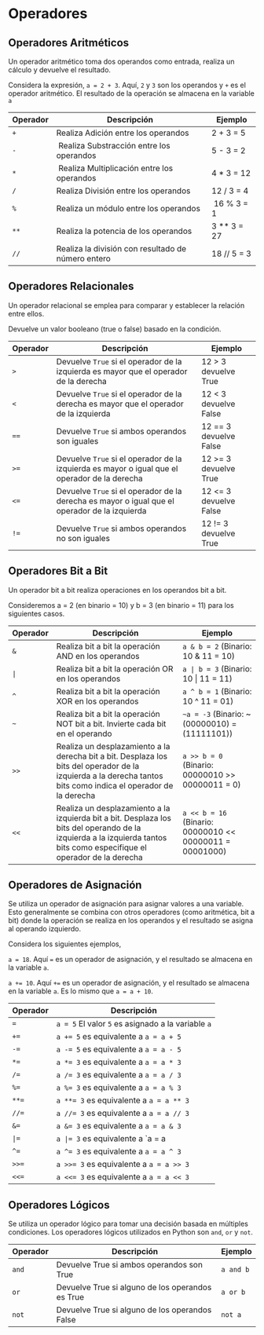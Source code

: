 # Operadores

## Operadores Aritméticos
Un operador aritmético toma dos operandos como entrada, realiza un cálculo y devuelve el resultado.

Considera la expresión, `a = 2 + 3`. Aquí, `2` y `3` son los operandos y `+` es el operador aritmético. El resultado de la operación se almacena en la variable `a`

| **Operador** | **Descripción** | **Ejemplo** |
|--------------|-----------------|-------------|
| `+` | Realiza Adición entre los operandos | 2 + 3 = 5
| `-` | Realiza Substracción entre los operandos | 5 - 3 = 2
| `*` | Realiza Multiplicación entre los operandos | 4 * 3 = 12
| `/` | Realiza División entre los operandos | 12 / 3 = 4
| `%` | Realiza un módulo entre los operandos | 16 % 3 = 1
| `**` | Realiza la potencia de los operandos | 3 ** 3 = 27
| `//` | Realiza la división con resultado de número entero | 18 // 5 = 3


## Operadores Relacionales
Un operador relacional se emplea para comparar y establecer la relación entre ellos. 

Devuelve un valor booleano (true o false) basado en la condición.

| **Operador** | **Descripción** | **Ejemplo** |
|--------------|-----------------|-------------|
| `>` | Devuelve `True` si el operador de la izquierda es mayor que el operador de la derecha | 12 > 3 devuelve True
| `<` | Devuelve `True` si el operador de la derecha es mayor que el operador de la izquierda | 12 < 3 devuelve False
| `==` | Devuelve `True` si ambos operandos son iguales | 12 == 3 devuelve False
| `>=` | Devuelve `True` si el operador de la izquierda es mayor o igual que el operador de la derecha | 12 >= 3 devuelve True
| `<=` | Devuelve `True` si el operador de la derecha es mayor o igual que el operador de la izquierda | 12 <= 3 devuelve False
| `!=` | Devuelve `True` si ambos operandos no son iguales | 12 != 3 devuelve True


## Operadores Bit a Bit
Un operador bit a bit realiza operaciones en los operandos bit a bit.

Consideremos a = 2 (en binario = 10) y b = 3 (en binario = 11) para los siguientes casos.

| **Operador** | **Descripción** | **Ejemplo** |
|--------------|-----------------|-------------|
| `&` | Realiza bit a bit la operación AND en los operandos | `a & b = 2` (Binario: 10 & 11 = 10)
| `\|` | Realiza bit a bit la operación OR en los operandos | `a \| b = 3` (Binario: 10 \| 11 = 11)
| `^` | Realiza bit a bit la operación XOR en los operandos | `a ^ b = 1` (Binario: 10 ^ 11 = 01)
| `~` | Realiza bit a bit la operación NOT bit a bit. Invierte cada bit en el operando | `~a = -3` (Binario: ~(00000010) = (11111101))
| `>>` | Realiza un desplazamiento a la derecha bit a bit. Desplaza los bits del operador de la izquierda a la derecha tantos bits como indica el operador de la derecha | `a >> b = 0` (Binario: 00000010 >> 00000011 = 0)
| `<<` | Realiza un desplazamiento a la izquierda bit a bit. Desplaza los bits del operando de la izquierda a la izquierda tantos bits como especifique el operador de la derecha | `a << b = 16` (Binario: 00000010 << 00000011 = 00001000)


## Operadores de Asignación
Se utiliza un operador de asignación para asignar valores a una variable. Esto generalmente se combina con otros operadores (como aritmética, bit a bit) donde la operación se realiza en los operandos y el resultado se asigna al operando izquierdo.

Considera los siguientes ejemplos,

`a = 18`. Aquí `=` es un operador de asignación, y el resultado se almacena en la variable `a`.

`a += 10`. Aquí `+=` es un operador de asignación, y el resultado se almacena en la variable `a`. Es lo mismo que `a = a + 10`.

| **Operador** | **Descripción** |
|--------------|-----------------|
| `=` | `a = 5` El valor `5` es asignado a la variable `a`
| `+=` | `a += 5` es equivalente a `a = a + 5`
| `-=` | `a -= 5` es equivalente a `a = a - 5`
| `*=` | `a *= 3` es equivalente a `a = a * 3`
| `/=` | `a /= 3` es equivalente a `a = a / 3`
| `%=` | `a %= 3` es equivalente a `a = a % 3`
| `**=` | `a **= 3` es equivalente a `a = a ** 3`
| `//=` | `a //= 3` es equivalente a `a = a // 3`
| `&=` | `a &= 3` es equivalente a `a = a & 3`
| `\|=` | `a \|= 3` es equivalente a `a = a | 3`
| `^=` | `a ^= 3` es equivalente a `a = a ^ 3`
| `>>=` | `a >>= 3` es equivalente a `a = a >> 3`
| `<<=` | `a <<= 3` es equivalente a `a = a << 3`


## Operadores Lógicos
Se utiliza un operador lógico para tomar una decisión basada en múltiples condiciones. Los operadores lógicos utilizados en Python son `and`, `or` y `not`.

| **Operador** | **Descripción** | **Ejemplo** |
|--------------|-----------------|-------------|
| `and` | Devuelve True si ambos operandos son True | `a and b`
| `or` | Devuelve True si alguno de los operandos es True | `a or b`
| `not` | Devuelve True si alguno de los operandos False | `not a`